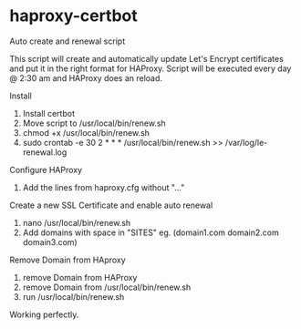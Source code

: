 # haproxy-certbot
Auto create and renewal script


This script will create and automatically update Let's Encrypt certificates and put it in the right format for HAProxy. 
Script will be executed every day @ 2:30 am and HAProxy does an reload.

Install

  1. Install certbot
  2. Move script to /usr/local/bin/renew.sh
  3. chmod +x /usr/local/bin/renew.sh
  4. sudo crontab -e
     30 2 * * * /usr/local/bin/renew.sh >> /var/log/le-renewal.log
     
Configure HAProxy
  1. Add the lines from haproxy.cfg without "..."
   
Create a new SSL Certificate and enable auto renewal
  1. nano /usr/local/bin/renew.sh
  2. Add domains with space in "SITES" eg. (domain1.com domain2.com domain3.com)
  
Remove Domain from HAproxy
  1. remove Domain from HAProxy
  2. remove Domain from /usr/local/bin/renew.sh
  3. run /usr/local/bin/renew.sh
  
Working perfectly.
